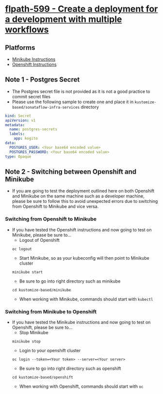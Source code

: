 # [flpath-599 - Create a deployment for a development with multiple workflows](https://issues.redhat.com/browse/FLPATH-599)

## Platforms
* [Minikube Instructions](minikube/README.md)
* [Openshift Instructions](openshift/README.md)

## Note 1 - Postgres Secret
* The Postgres secret file is not provided as it is not a good practice to commit secret files
* Please use the following sample to create one and place it in `kustomize-based/sonataflow-infra-services` directory
```yaml
kind: Secret
apiVersion: v1
metadata:
  name: postgres-secrets
  labels: 
    app: kogito
data:
  POSTGRES_USER: <Your base64 encoded value>
  POSTGRES_PASSWORD: <Your base64 encoded value>
type: Opaque
```

## Note 2 - Switching between Openshift and Minikube

* If you are going to test the deployment outlined here on both Openshift and Minikube on the same machine such as a developer machine, please be sure to follow this to avoid unexpected errors due to switching from Openshift to Minikube and vice versa.

### Switching from Openshift to Minikube
* If you have tested the Openshift instructions and now going to test on Minikube, please be sure to... 
    * Logout of Openshift
    ```shell
    oc logout
    ```
    * Start Minikube, so as your kubeconfig will then point to Minikube cluster
    ```shell
    minikube start
    ```
    * Be sure to go into right directory such as minikube
    ```shell
    cd kustomize-based/minikube
    ```
    * When working with Minikube, commands should start with `kubectl`

### Switching from Minikube to Openshift 
* If you have tested the Minikube instructions and now going to test on Openshift, please be sure to... 
    * Stop Minikube
    ```shell
    minikube stop
    ```
    * Login to your openshift cluster
    ```shell
    oc login --token=<Your token> --server=<Your server>
    ```
    * Be sure to go into right directory such as openshift
    ```shell
    cd kustomize-based/openshift
    ```
    * When working with Openshift, commands should start with `oc`